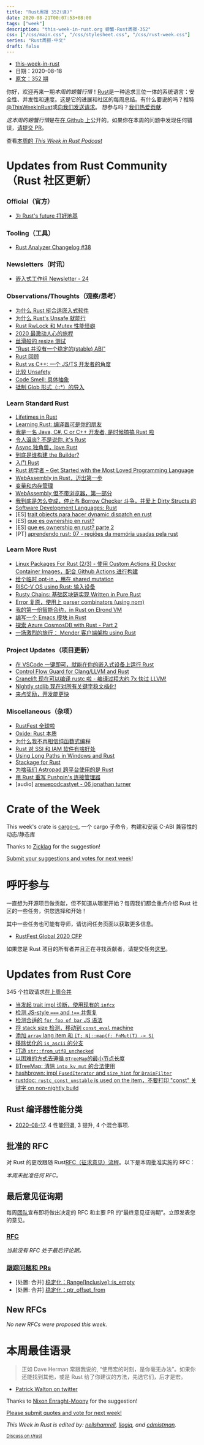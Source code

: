 ```yaml
---
title: "Rust周报 352(译)"
date: 2020-08-21T00:07:53+08:00
tags: ["week"]
description: "this-week-in-rust.org 螃蟹-Rust周报-352"
css: ["/css/main.css", "/css/stylesheet.css", "/css/rust-week.css"]
series: "Rust周报-中文"
draft: false
---
```


- [this-week-in-rust](https://this-week-in-rust.org)
- 日期：2020-08-18
- [原文：352 期](https://this-week-in-rust.org/blog/2020/08/18/this-week-in-rust-352/)

你好，欢迎再来一期*本周的螃蟹行情*！[Rust](http://rust-lang.org)是一种追求三位一体的系统语言：安全性、并发性和速度。这是它的进展和社区的每周总结。有什么要说的吗？推特[@ThisWeekInRust](https://twitter.com/ThisWeekInRust)或[向我们发送请求](https://github.com/cmr/this-week-in-rust)。 想参与吗？[我们热爱贡献](https://github.com/rust-lang/rust/blob/master/CONTRIBUTING.md).

*这本周的螃蟹行情*是在[在 Github 上](https://github.com/cmr/this-week-in-rust)公开的。如果你在本周的问题中发现任何错误，[请提交 PR](https://github.com/cmr/this-week-in-rust/pulls)。

查看[本周的 _This Week in Rust Podcast_](https://rustacean-station.org/episode/028-twir-352/)

# Updates from Rust Community（Rust 社区更新）

### Official（官方）

- [为 Rust's future 打好地基](https://blog.rust-lang.org/2020/08/18/laying-the-foundation-for-rusts-future.html)

### Tooling（工具）

- [Rust Analyzer Changelog #38](https://rust-analyzer.github.io/thisweek/2020/08/17/changelog-38.html)

### Newsletters（时讯）

- [嵌入式工作组 Newsletter - 24](https://rust-embedded.github.io/blog/newsletter-24/)

### Observations/Thoughts（观察/思考）

- [为什么 Rust 挺合适嵌入式软件](https://tweedegolf.nl/blog/39/why-rust-is-a-great-fit-for-embedded-software)
- [为什么 Rust's Unsafe 就能行](https://jam1.re/blog/why-rusts-unsafe-works)
- [Rust RwLock 和 Mutex 性能怪癖](https://fy.blackhats.net.au/blog/html/2018/10/19/rust_rwlock_and_mutex_performance_oddities.html)
- [2020 最激动人心的旅程](https://medium.com/@knidarkness/the-most-exciting-journey-of-2020-6262d6c6f03)
- [丝滑般的 resize 测试](https://raphlinus.github.io/rust/gui/2019/06/21/smooth-resize-test.html)
- ["Rust 并没有一个稳定的(stable) ABI"](https://people.gnome.org/~federico/blog/rust-stable-abi.html)
- [Rust 回顾](https://dev.to/yujiri8/rust-review-515p)
- [Rust vs C++: 一个 JS/TS 开发者的角度](https://www.reddit.com/r/rust/comments/icdape/rust_vs_c_a_jsts_developers_perspective/)
- [比较 Unsafety](https://flak.tedunangst.com/post/comparative-unsafety)
- [Code Smell: 具体抽象](https://matklad.github.io/2020/08/15/concrete-abstraction.html)
- [抵制 Glob 形式（::\*）的导入](https://drs.is/post/against-globs/)

### Learn Standard Rust

- [Lifetimes in Rust](https://hashrust.com/blog/lifetimes-in-rust/)
- [Learning Rust: 编译器可是你的朋友](https://ferrous-systems.com/blog/the-compiler-is-your-friend/)
- [我是一名 Java, C#, C or C++ 开发者, 是时候搞搞 Rust 啦](https://fasterthanli.me/articles/i-am-a-java-csharp-c-or-cplusplus-dev-time-to-do-some-rust)
- [令人沮丧? 不是说你, it's Rust](https://fasterthanli.me/articles/frustrated-its-not-you-its-rust)
- [Async 独角兽，love Rust](https://blog.kdubovikov.ml/articles/rust/async-unicorns-love-rust)
- [到底是谁构建 the Builder?](https://matklad.github.io/2020/08/12/who-builds-the-builder.html)
- [入门 Rust](https://serokell.io/blog/rust-guide)
- [Rust 初学者 – Get Started with the Most Loved Programming Language](https://www.freecodecamp.org/news/rust-getting-started-with-the-most-loved-programming-language/)
- [WebAssembly in Rust，迈出第一步](https://aralroca.com/blog/first-steps-webassembly-rust)
- [变量和内存管理](https://www.warambil.com/variables-and-memory-management-in-rust)
- [WebAssembly 但不带浏览器，第一部分](https://alexene.dev/2020/08/17/webassembly-without-the-browser-part-1.html)
- [我到底是怎么变成，停止与 Borrow Checker 斗争，并爱上 Dirty Structs 的](https://medium.com/adobetech/how-i-learned-to-stop-fighting-the-borrow-checker-and-learned-to-love-dirty-structs-b6c5fe91b1dd)
- [Software Development Languages: Rust](https://www.fosskers.ca/en/blog/rust-software-dev)
- \[ES] [trait objects para hacer dynamic dispatch en rust](https://emanuelpeg.blogspot.com/2020/08/trait-objects-para-hacer-dynamic.html#.XzSf1yK4C00.reddit)
- \[ES] [que es ownership en rust?](https://emanuelpeg.blogspot.com/2020/08/que-es-ownership-en-rust.html#.XzyW-R5KFe0.reddit)
- \[ES] [que es ownership en rust? parte 2](https://emanuelpeg.blogspot.com/2020/08/que-es-ownership-en-rust-parte-2.html#.XzybavgXG4M.reddit)
- \[PT] [aprendendo rust: 07 - regiões da memória usadas pela rust](https://dev.to/pehdepano/aprendendo-rust-07-regioes-da-memoria-usadas-pela-rust-208k)

### Learn More Rust

- [Linux Packages For Rust (2/3) - 使用 Custom Actions 和 Docker Container Images，配合 Github Actions 进行构建](https://ebbflow.io/blog/vending-linux-2)
- [给个临时 opt-in ，用在 shared mutation](https://ryhl.io/blog/temporary-shared-mutation/)
- [RISC-V OS using Rust: 输入设备](https://blog.stephenmarz.com/2020/08/03/risc-v-os-using-rust-input-devices/)
- [Rusty Chains: 基础区块链实现 Written in Pure Rust](https://hackernoon.com/rusty-chains-a-basic-blockchain-implementation-written-in-pure-rust-gk2m3uri)
- [Error 复原，使用上 parser combinators (using nom)](https://www.eyalkalderon.com/nom-error-recovery/)
- [我的第一份智能合约，in Rust on Elrond VM](https://hiddentao.com/archives/2020/07/17/my-first-smart-contract-in-rust-on-elrond-vm)
- [编写一个 Emacs 模块 in Rust](https://dev.to/rfaulhaber/writing-an-emacs-module-in-rust-3pg5)
- [探索 Azure CosmosDB with Rust - Part 2](https://dev.to/mindflavor/exploring-azure-cosmosdb-with-rust-part-2-32c0)
- [一场激烈的旅行： Mender 客户端架构 using Rust](https://mender.io/blog/a-whirlwind-tour-of-the-mender-client-architecture-using-rust)

### Project Updates（项目更新）

- [在 VSCode 一键即可，就能在你的嵌入式设备上运行 Rust](https://ferrous-systems.com/blog/run-rust-on-your-embedded-device-from-vscode/)
- [Control Flow Guard for Clang/LLVM and Rust](https://msrc-blog.microsoft.com/2020/08/17/control-flow-guard-for-clang-llvm-and-rust/)
- [Cranelift 现在可以编译 rustc 啦 - 编译过程大约 7x 快过 LLVM!](https://www.reddit.com/r/rust/comments/iat25g/cranelift_can_now_compile_rustc_giving_nearly_7x/)
- [Nightly stdlib 现在对所有关键字稳文档化!](https://www.reddit.com/r/rust/comments/ia1vlc/nightly_stdlib_docs_now_document_all_keywords/)
- [来点奖励，开发能更快](https://opencollective.com/clap/updates/faster-development-with-tiny-bounties)

### Miscellaneous（杂项）

- [RustFest 全球啦](https://blog.rustfest.eu/rustfest-goes-global)
- [Oxide: Rust 本质](https://arxiv.org/abs/1903.00982)
- [为什么我不再相信纯函数式编程](https://dev.to/yujiri8/why-i-don-t-believe-in-pure-functional-programming-anymore-gin)
- [Rust 对 SSI 和 IAM 软件有啥好处](https://dev.to/jolocomdev/engineering-safer-and-more-secure-solutions-for-digital-identity-and-access-management-with-rust-2e39)
- [Using Long Paths in Windows and Rust](https://gal.hagever.com/posts/windows-long-paths-in-rust/)
- [Stackage for Rust](https://www.snoyman.com/blog/2020/08/stackage-for-rust)
- [为啥我们 Astropad 跨平台使用的是 Rust](https://astropad.com/why-rust/)
- [用 Rust 重写 Pushpin's 连接管理器](https://blog.fanout.io/2020/08/11/rewriting-pushpins-connection-manager-in-rust/)
- \[audio] [arewepodcastyet - 06 jonathan turner](https://soundcloud.com/arewepodcastyet/awpy-06-jonathan-turner)

# Crate of the Week

This week's crate is [cargo-c](https://github.com/lu-zero/cargo-c), 一个 cargo 子命令，构建和安装 C-ABI 兼容性的动态/静态库

Thanks to [Zicklag](https://users.rust-lang.org/t/crate-of-the-week/2704/799) for the suggestion!

[Submit your suggestions and votes for next week][submit_crate]!

[submit_crate]: https://users.rust-lang.org/t/crate-of-the-week/2704

# 呼吁参与

一直想为开源项目做贡献，但不知道从哪里开始？每周我们都会重点介绍 Rust 社区的一些任务，供您选择和开始！

其中一些任务也可能有导师，请访问任务页面以获取更多信息。

- [RustFest Global 2020 CFP](https://cfp.rustfest.eu/events/2020)

如果您是 Rust 项目的所有者并且正在寻找贡献者，请提交任务[这里][guidelines]。

[guidelines]: https://users.rust-lang.org/t/twir-call-for-participation/4821

# Updates from Rust Core

345 个拉取请求[在上周合并][merged]

[merged]: https://github.com/search?q=is%3Apr+org%3Arust-lang+is%3Amerged+merged%3A2020-08-10..2020-08-17

- [当发起 trait impl 诊断，使用现有的 `infcx`](https://github.com/rust-lang/rust/pull/75363)
- [检测 JS-style `===` and `!==` 并恢复](https://github.com/rust-lang/rust/pull/75321)
- [检测合适的 `for foo of bar` JS 语法](https://github.com/rust-lang/rust/pull/75320)
- [将 stack size 检测，移动到 `const_eval` machine](https://github.com/rust-lang/rust/pull/75338)
- [添加 `array` lang item 和 `[T; N]::map(f: FnMut(T) -> S)`](https://github.com/rust-lang/rust/pull/75212)
- [移除优化的 `is_ascii` 的分支](https://github.com/rust-lang/rust/pull/74562)
- [打造 `str::from_utf8_unchecked`](https://github.com/rust-lang/rust/pull/75157)
- [以困难的方式去遵循 `BTreeMap`的最小节点长度](https://github.com/rust-lang/rust/pull/75105)
- [BTreeMap: 清除 `into_kv_mut` 的合法使用](https://github.com/rust-lang/rust/pull/75195)
- [hashbrown: impl `FusedIterator` and `size_hint` for `DrainFilter`](https://github.com/rust-lang/hashbrown/pull/188)
- [rustdoc: `rustc_const_unstable` is used on the item，不要打印 "const" 关键字 on non-nightly build](https://github.com/rust-lang/rust/pull/74936)

## Rust 编译器性能分类

- [2020-08-17](https://github.com/rust-lang/rustc-perf/blob/master/triage/2020-08-17.md).
  4 性能回退, 3 提升, 4 个混合事项.

## 批准的 RFC

对 Rust 的更改跟随 Rust[RFC（征求意见）流程](https://github.com/rust-lang/rfcs#rust-rfcs)。以下是本周批准实施的 RFC：

_本周未批准任何 RFC。_

## 最后意见征询期

每周[团队](https://www.rust-lang.org/team.html)宣布即将做出决定的 RFC 和主要 PR 的“最终意见征询期”。立即发表您的意见。

### [RFC](https://github.com/rust-lang/rfcs/labels/final-comment-period)

_当前没有 RFC 处于最后评论期。_

### [跟踪问题和 PRs](https://github.com/rust-lang/rust/labels/final-comment-period)

- \[处置: 合并] [稳定化：Range[Inclusive]::is_empty](https://github.com/rust-lang/rust/pull/75132)
- \[处置: 合并] [稳定化：ptr_offset_from](https://github.com/rust-lang/rust/pull/74238)

## New RFCs

_No new RFCs were proposed this week._

# 本周最佳语录

> 正如 Dave Herman 常跟我说的, “使用宏的时刻，是你毫无办法”。如果你还能找到其他，或是 Rust 给了你建议的方法，先选它们，后才是宏。

- [Patrick Walton on twitter](https://twitter.com/pcwalton/status/1294676975575896064)

Thanks to [Nixon Enraght-Moony](https://users.rust-lang.org/t/twir-quote-of-the-week/328/926) for the suggestion!

[Please submit quotes and vote for next week!](https://users.rust-lang.org/t/twir-quote-of-the-week/328)

_This Week in Rust is edited by: [nellshamrell](https://github.com/nellshamrell), [llogiq](https://github.com/llogiq), and [cdmistman](https://github.com/cdmistman)._

<small>[Discuss on r/rust](https://www.reddit.com/r/rust/comments/icwq65/this_week_in_rust_352/)</small>
